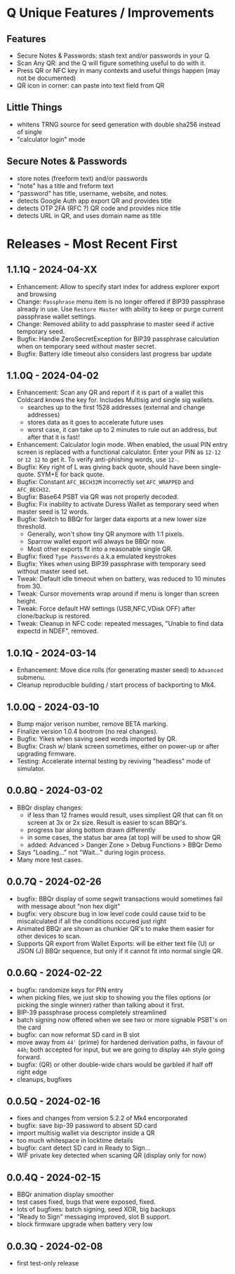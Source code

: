 # Q Unique Features / Improvements

## Features

- Secure Notes & Passwords: stash text and/or passwords in your Q. 
- Scan Any QR: and the Q will figure something useful to do with it.
- Press QR or NFC key in many contexts and useful things happen (may not be documented)
- QR icon in corner: can paste into text field from QR

## Little Things

- whitens TRNG source for seed generation with double sha256 instead of single
- "calculator login" mode

## Secure Notes & Passwords

- store notes (freeform text) and/or passwords
- "note" has a title and freform text
- "password" has title, username, website, and notes.
- detects Google Auth app export QR and provides title
- detects OTP 2FA (RFC ?) QR code and provides nice title
- detects URL in QR, and uses domain name as title

# Releases - Most Recent First

## 1.1.1Q - 2024-04-XX

- Enhancement: Allow to specify start index for address explorer export and browsing
- Change: `Passphrase` menu item is no longer offered if BIP39 passphrase
  already in use. Use `Restore Master` with ability to keep or purge current
  passphrase wallet settings.
- Change: Removed ability to add passphrase to master seed if active temporary seed.
- Bugfix: Handle ZeroSecretException for BIP39 passphrase calculation when on temporary
  seed without master secret.
- Bugfix: Battery idle timeout also considers last progress bar update

## 1.1.0Q - 2024-04-02

- Enhancement: Scan any QR and report if it is part of a wallet this Coldcard knows
  the key for. Includes Multisig and single sig wallets.
    - searches up to the first 1528 addresses (external and change addresses)
    - stores data as it goes to accelerate future uses
    - worst case, it can take up to 2 minutes to rule out an address, but after that it is fast!
- Enhancement: Calculator login mode. When enabled, the usual PIN entry screen is
  replaced with a functional calculator. Enter your PIN as `12-12` or `12 12` to get it.
  To verify anti-phishing words, use `12-`. 
- Bugfix: Key right of L was giving back quote, should have been single-quote. SYM+E for back quote.
- Bugfix: Constant `AFC_BECH32M` incorrectly set `AFC_WRAPPED` and `AFC_BECH32`.
- Bugfix: Base64 PSBT via QR was not properly decoded.
- Bugfix: Fix inability to activate Duress Wallet as temporary seed when master seed is 12 words.
- Bugfix: Switch to BBQr for larger data exports at a new lower size threshold.
    - Generally, won't show tiny QR anymore with 1:1 pixels.
    - Sparrow wallet export will always be BBQr now.
    - Most other exports fit into a reasonable single QR.
- Bugfix: fixed `Type Passwords` a.k.a emulated keystrokes
- Bugfix: Yikes when using BIP39 passphrase with temporary seed without master seed set.
- Tweak: Default idle timeout when on battery, was reduced to 10 minutes from 30.
- Tweak: Cursor movements wrap around if menu is longer than screen height.
- Tweak: Force default HW settings (USB,NFC,VDisk OFF) after clone/backup is restored.
- Tweak: Cleanup in NFC code: repeated messages, "Unable to find data expectd in NDEF", removed.

## 1.0.1Q - 2024-03-14

- Enhancement: Move dice rolls (for generating master seed) to `Advanced` submenu.
- Cleanup reproducible building / start process of backporting to Mk4.

## 1.0.0Q - 2024-03-10

- Bump major verison number, remove BETA marking.
- Finalize version 1.0.4 bootrom (no real changes).
- Bugfix: Yikes when saving seed words imported by QR.
- Bugfix: Crash w/ blank screen sometimes, either on power-up or after upgrading firmware.
- Testing: Accelerate internal testing by reviving "headless" mode of simulator.

## 0.0.8Q - 2024-03-02

- BBQr display changes: 
    - if less than 12 frames would result, uses simpliest QR that can fit on 
      screen at 3x or 2x size. Result is easier to scan BBQr's.
    - progress bar along bottom drawn differently
    - in some cases, the status bar area (at top) will be used to show QR
    - added: Advanced > Danger Zone > Debug Functions > BBQr Demo
- Says "Loading..." not "Wait..." during login process.
- Many more test cases.

## 0.0.7Q - 2024-02-26

- bugfix: BBQr display of some segwit transactions would sometimes fail with message
  about "non hex digit"
- bugfix: very obscure bug in low level code could cause txid to be miscalculated
  if all the conditions occured just right
- Animated BBQr are shown as chunkier QR's to make them easier for other devices to scan.
- Supports QR export from Wallet Exports: will be either text file (U) or JSON (J)
  BBQr sequence, but only if it cannot fit into normal single QR.

## 0.0.6Q - 2024-02-22

- bugfix: randomize keys for PIN entry
- when picking files, we just skip to showing you the files options (or picking the
  single winner) rather than talking about it first.
- BIP-39 passphrase process completely streamlined
- batch signing now offered when we see two or more signable PSBT's on the card
- bugfix: can now reformat SD card in B slot
- move away from `44'` (prime) for hardened derivation paths, in favour of `44h`; both accepted
  for input, but we are going to display `44h` style going forward.
- bugfix: (QR) or other double-wide chars would be garbled if half off right edge
- cleanups, bugfixes

## 0.0.5Q - 2024-02-16

- fixes and changes from version 5.2.2 of Mk4 encorporated
- bugfix: save bip-39 password to absent SD card
- import multisig wallet via descriptor inside a QR
- too much whitespace in locktime details
- bugfix: cant detect SD card in Ready to Sign...
- WIF private key detected when scaning QR (display only for now)

## 0.0.4Q - 2024-02-15

- BBQr animation display smoother
- test cases fixed, bugs that were exposed, fixed.
- lots of bugfixes: batch signing, seed XOR, big backups
- "Ready to Sign" messaging improved, slot B support.
- block firmware upgrade when battery very low

## 0.0.3Q - 2024-02-08

- first test-only release 

